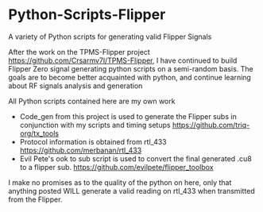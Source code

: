# Python-Scripts-Flipper
A variety of Python scripts for generating valid Flipper Signals

After the work on the TPMS-Flipper project https://github.com/Crsarmv7l/TPMS-Flipper, I have continued to build Flipper Zero signal generating python scripts on a semi-random basis. The goals are to become better acquainted with python, and continue learning about RF signals analysis and generation

All Python scripts contained here are my own work

- Code_gen from this project is used to generate the Flipper subs in conjunction with my scripts and timing setups https://github.com/triq-org/tx_tools
- Protocol information is obtained from rtl_433 https://github.com/merbanan/rtl_433
- Evil Pete's ook to sub script is used to convert the final generated .cu8 to a flipper sub. https://github.com/evilpete/flipper_toolbox

I make no promises as to the quality of the python on here, only that anything posted WILL generate a valid reading on rtl_433 when transmitted from the Flipper.
